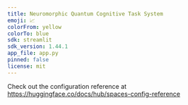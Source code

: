 ```yaml
---
title: Neuromorphic Quantum Cognitive Task System
emoji: 📈
colorFrom: yellow
colorTo: blue
sdk: streamlit
sdk_version: 1.44.1
app_file: app.py
pinned: false
license: mit
---
```


Check out the configuration reference at https://huggingface.co/docs/hub/spaces-config-reference
